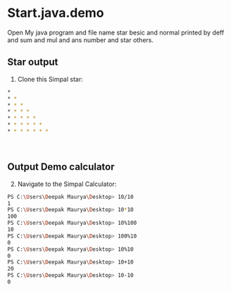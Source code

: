 # Start.java.demo
Open My java program and file name star besic and normal  printed by deff and sum and mul and ans number and star others.


## Star output
1. Clone this Simpal star:
```bash
*
* *
* * *
* * * *
* * * * *
* * * * * *
* * * * * * *
```


<br>

## Output Demo calculator

2. Navigate to the Simpal Calculator:

```bash
PS C:\Users\Deepak Maurya\Desktop> 10/10
1
PS C:\Users\Deepak Maurya\Desktop> 10*10
100  
PS C:\Users\Deepak Maurya\Desktop> 10%100
10
PS C:\Users\Deepak Maurya\Desktop> 100%10
0
PS C:\Users\Deepak Maurya\Desktop> 10%10
0
PS C:\Users\Deepak Maurya\Desktop> 10+10
20
PS C:\Users\Deepak Maurya\Desktop> 10-10
0
```



